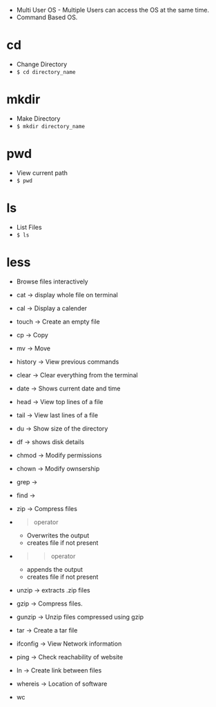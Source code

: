 - Multi User OS - Multiple Users can access the OS at the same time.
- Command Based OS.
# cd

- Change Directory
- `$ cd directory_name`
# mkdir

- Make Directory
- `$ mkdir directory_name`

# pwd

- View current path
- `$ pwd`
# ls

- List Files
- `$ ls`
# less 

- Browse files interactively

- cat -> display whole file on terminal
- cal  -> Display a calender
- touch -> Create an empty file
- cp -> Copy
- mv -> Move
- history -> View previous commands
- clear -> Clear everything from the terminal
- date -> Shows current date and time
- head -> View top lines of a file
- tail -> View last lines of a file
- du -> Show size of the directory
- df -> shows disk details
- chmod -> Modify permissions
- chown -> Modify ownsership
- grep -> 
- find -> 
- zip -> Compress files
- > operator
	- Overwrites the output
	- creates file if not present
- >> operator
	- appends the output
	- creates file if not present
- unzip -> extracts .zip files
- gzip -> Compress files.
- gunzip -> Unzip files compressed using gzip 
- tar -> Create a tar file
- ifconfig -> View Network information
- ping -> Check reachability of website
- ln -> Create link between files
- whereis -> Location of software
- wc 